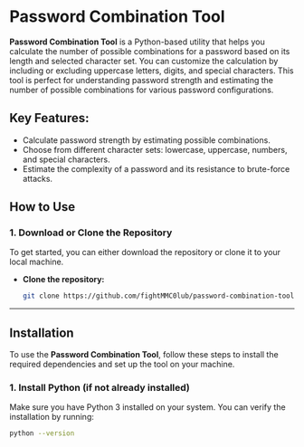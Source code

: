 # Password Combination Tool

**Password Combination Tool** is a Python-based utility that helps you calculate the number of possible combinations for a password based on its length and selected character set. You can customize the calculation by including or excluding uppercase letters, digits, and special characters. This tool is perfect for understanding password strength and estimating the number of possible combinations for various password configurations.

## Key Features:
- Calculate password strength by estimating possible combinations.
- Choose from different character sets: lowercase, uppercase, numbers, and special characters.
- Estimate the complexity of a password and its resistance to brute-force attacks.

## How to Use

### 1. Download or Clone the Repository

To get started, you can either download the repository or clone it to your local machine.

- **Clone the repository:**

   ```bash
   git clone https://github.com/fightMMC0lub/password-combination-tool.git
---

## Installation

To use the **Password Combination Tool**, follow these steps to install the required dependencies and set up the tool on your machine.

### 1. Install Python (if not already installed)

Make sure you have Python 3 installed on your system. You can verify the installation by running:

```bash
python --version


